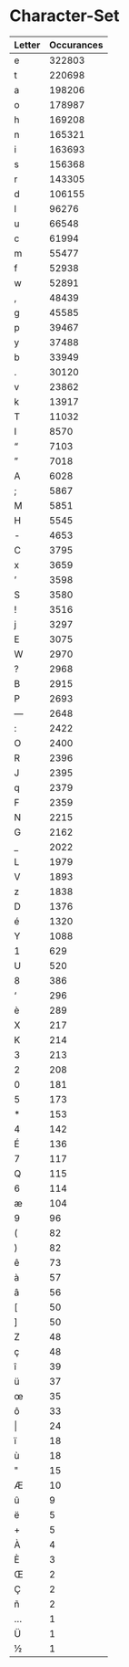 # Character-Set

|Letter | Occurances |
------|---------------
| e   |    322803
|t    |  220698
|a    |   198206
|o    |  178987
|h    |   169208
|n    |   165321
|i    |   163693
|s    |   156368
|r    |   143305
|d    |   106155
|l    |   96276
|u    |   66548
|c    |   61994
|m    |   55477
|f    |   52938
|w    |   52891
|,    |   48439
|g    |   45585
|p    |   39467
|y    |   37488
|b    |   33949
|.    |   30120
|v    |   23862
|k    |   13917
|T    |   11032
|I    |   8570
|“    |   7103
|”    |   7018
|A    |   6028
|;    |   5867
|M    |   5851
|H    |   5545
|-    |   4653
|C    |   3795
|x    |   3659
|’    |   3598
|S    |   3580
|!    |   3516
|j    |   3297
|E    |   3075
|W    |   2970
|?    |   2968
|B    |   2915
|P    |   2693
|—    |   2648
|:    |   2422
|O    |   2400
|R    |   2396
|J    |   2395
|q    |   2379
|F    |   2359
|N    |   2215
|G    |   2162
|_    |   2022
|L    |   1979
|V    |   1893
|z    |   1838
|D    |   1376
|é    |   1320
|Y    |   1088
|1    |   629
|U    |   520
|8    |   386
|‘    |   296
|è    |   289
|X    |   217
|K    |   214
|3    |   213
|2    |   208
|0    |   181
|5    |   173
|*    |  153
|4    |   142
|É    |   136
|7    |   117
|Q    |   115
|6    |   114
|æ    |   104
|9    |   96
|(    |   82
|)    |   82
|ê    |   73
|à    |   57
|â    |   56
|[    |   50
|]    |   50
|Z    |   48
|ç    |   48
|î    |   39
|ü    |   37
|œ    |   35
|ô    |   33
|\|    |   24
|ï    |   18
|ù    |   18
|"    |   15
|Æ    |   10
|û    |   9
|ë    |   5
|+    |   5
|À    |   4
|È    |   3
|Œ    |   2
|Ç    |   2
|ñ    |   2
|…    |   1
|Ü    |   1
|½    |  1
